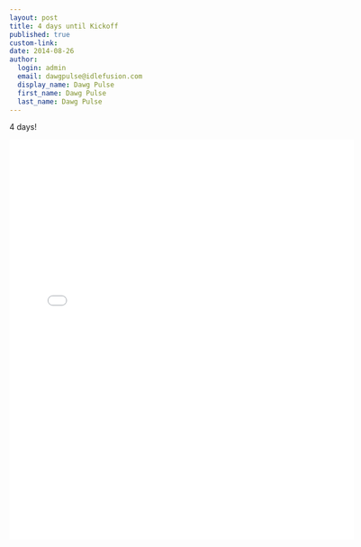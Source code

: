 ```yaml
--- 
layout: post
title: 4 days until Kickoff
published: true
custom-link: 
date: 2014-08-26
author:
  login: admin
  email: dawgpulse@idlefusion.com
  display_name: Dawg Pulse
  first_name: Dawg Pulse
  last_name: Dawg Pulse
---
```

4 days!

<iframe src="//instagram.com/p/sKZUsxP2S9/embed/" width="612" height="710" frameborder="0" scrolling="no" allowtransparency="true"></iframe> 
